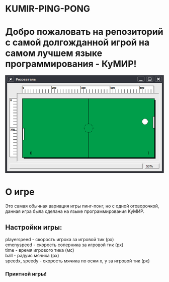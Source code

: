 # KUMIR-PING-PONG
# Добро пожаловать на репозиторий с самой долгожданной игрой на самом лучшем языке программирования - КуМИР!
![alt text](https://github.com/gdeMojChay/KUMIR-PING-PONG/blob/main/img/ping-pong.png)
# О игре
Это самая обычная вариация игры пинг-понг, но с одной оговорочкой, данная игра была сделана на языке программирования КуМИР.
## Настройки игры:
playerspeed - скорость игрока за игровой тик (px)  
emenyspeed - скорость соперника за игровой тик (px)  
time - время игрового тика (мс)  
ball - радуис мячика (px)  
speedx, speedy - скорость мячика по осям x, y за игровой тик (px)  
### Приятной игры!
